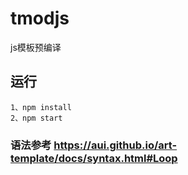 # tmodjs
js模板预编译


## 运行
```
1、npm install
2、npm start
```
### 语法参考 https://aui.github.io/art-template/docs/syntax.html#Loop